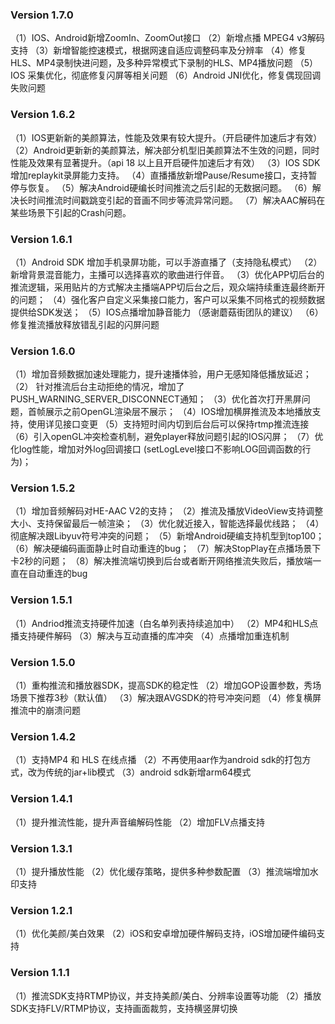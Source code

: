 ### Version 1.7.0
（1）IOS、Android新增ZoomIn、ZoomOut接口
（2）新增点播 MPEG4 v3解码支持
（3）新增智能控速模式，根据网速自适应调整码率及分辨率
（4）修复HLS、MP4录制快进问题，及多种异常模式下录制的HLS、MP4播放问题
（5）IOS 采集优化，彻底修复闪屏等相关问题
（6）Android JNI优化，修复偶现回调失败问题

### Version 1.6.2
（1）IOS更新新的美颜算法，性能及效果有较大提升。（开启硬件加速后才有效）
（2）Android更新新的美颜算法，解决部分机型旧美颜算法不生效的问题，同时性能及效果有显著提升。（api 18 以上且开启硬件加速后才有效）
（3）IOS SDK增加replaykit录屏能力支持。
（4）直播播放新增Pause/Resume接口，支持暂停与恢复。
（5）解决Android硬编长时间推流之后引起的无数据问题。
（6）解决长时间推流时间戳跳变引起的音画不同步等流异常问题。
（7）解决AAC解码在某些场景下引起的Crash问题。

### Version 1.6.1
（1）Android SDK 增加手机录屏功能，可以手游直播了（支持隐私模式）
（2）新增背景混音能力，主播可以选择喜欢的歌曲进行伴音。
（3）优化APP切后台的推流逻辑，采用贴片的方式解决主播端APP切后台之后，观众端持续重连最终断开的问题；
（4）强化客户自定义采集接口能力，客户可以采集不同格式的视频数据提供给SDK发送；
（5）IOS点播增加静音能力 （感谢蘑菇街团队的建议）
（6）修复推流播放释放错乱引起的闪屏问题

### Version 1.6.0
（1）增加音频数据加速处理能力，提升速播体验，用户无感知降低播放延迟；
（2） 针对推流后台主动拒绝的情况，增加了PUSH_WARNING_SERVER_DISCONNECT通知；
（3）优化首次打开黑屏问题，首帧展示之前OpenGL渲染层不展示；
（4）IOS增加横屏推流及本地播放支持，使用详见接口变更
（5）支持短时间内切到后台后可以保持rtmp推流连接
（6）引入openGL冲突检查机制，避免player释放问题引起的IOS闪屏；
（7）优化log性能，增加对外log回调接口 (setLogLevel接口不影响LOG回调函数的行为)；

### Version 1.5.2
（1）增加音频解码对HE-AAC V2的支持；
（2）推流及播放VideoView支持调整大小、支持保留最后一帧渲染；
（3）优化就近接入，智能选择最优线路；
（4）彻底解决跟Libyuv符号冲突的问题；
（5）新增Android硬编支持机型到top100；
（6）解决硬编码画面静止时自动重连的bug；
（7）解决StopPlay在点播场景下卡2秒的问题；
（8）解决推流端切换到后台或者断开网络推流失败后，播放端一直在自动重连的bug

### Version 1.5.1
（1）Andriod推流支持硬件加速（白名单列表持续追加中）
（2）MP4和HLS点播支持硬件解码
（3）解决与互动直播的库冲突
（4）点播增加重连机制

### Version 1.5.0
（1）重构推流和播放器SDK，提高SDK的稳定性
（2）增加GOP设置参数，秀场场景下推荐3秒（默认值）
（3）解决跟AVGSDK的符号冲突问题
（4）修复横屏推流中的崩溃问题

###  Version 1.4.2
（1）支持MP4 和 HLS 在线点播
（2）不再使用aar作为android sdk的打包方式，改为传统的jar+lib模式
（3）android sdk新增arm64模式

###  Version 1.4.1
（1）提升推流性能，提升声音编解码性能
（2）增加FLV点播支持

###  Version 1.3.1
（1）提升播放性能
（2）优化缓存策略，提供多种参数配置
（3）推流端增加水印支持

###  Version 1.2.1
（1）优化美颜/美白效果
（2）iOS和安卓增加硬件解码支持，iOS增加硬件编码支持

###  Version 1.1.1
（1）推流SDK支持RTMP协议，并支持美颜/美白、分辨率设置等功能
（2）播放SDK支持FLV/RTMP协议，支持画面裁剪，支持横竖屏切换
